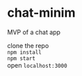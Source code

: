 # chat-minim
MVP of a chat app

clone the repo  
`npm install`  
`npm start`  
open `localhost:3000`  
